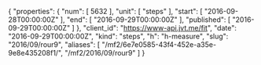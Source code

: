 {
  "properties": {
    "num": [
      5632
    ],
    "unit": [
      "steps"
    ],
    "start": [
      "2016-09-28T00:00:00Z"
    ],
    "end": [
      "2016-09-29T00:00:00Z"
    ],
    "published": [
      "2016-09-29T00:00:00Z"
    ]
  },
  "client_id": "https://www-api.jvt.me/fit",
  "date": "2016-09-29T00:00:00Z",
  "kind": "steps",
  "h": "h-measure",
  "slug": "2016/09/rour9",
  "aliases": [
    "/mf2/6e7e0585-43f4-452e-a35e-9e8e435208f1/",
    "/mf2/2016/09/rour9"
  ]
}
